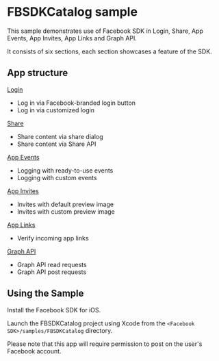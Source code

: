 # FBSDKCatalog sample

This sample demonstrates use of Facebook SDK in Login, Share, App Events, App Invites, App Links and Graph API.

It consists of six sections, each section showcases a feature of the SDK.

## App structure

[Login](https://developers.facebook.com/products/login)

* Log in via Facebook-branded login button
* Log in via customized login

[Share](https://developers.facebook.com/products/sharing)

* Share content via share dialog
* Share content via Share API

[App Events](https://developers.facebook.com/products/analytics)

* Logging with ready-to-use events
* Logging with custom events

[App Invites](https://developers.facebook.com/products/sharing/app-invites)

* Invites with default preview image
* Invites with custom preview image

[App Links](https://developers.facebook.com/products/app-links)

* Verify incoming app links

[Graph API](https://developers.facebook.com/docs/graph-api)

* Graph API read requests
* Graph API post requests

## Using the Sample

Install the Facebook SDK for iOS.

Launch the FBSDKCatalog project using Xcode from the `<Facebook SDK>/samples/FBSDKCatalog` directory.

Please note that this app will require permission to post on the user's Facebook account.
